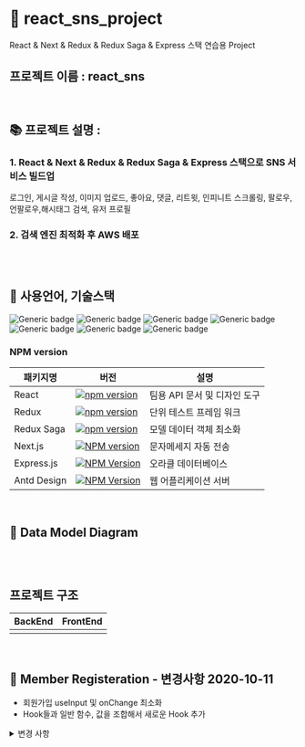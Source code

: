 

# 📁 react_sns_project
React & Next & Redux & Redux Saga & Express 스택 연습용 Project
## 프로젝트 이름 : react_sns
<br>


## 📚 프로젝트 설명 :
### <strong> 1. React & Next & Redux & Redux Saga & Express 스택으로 SNS 서비스 빌드업<br> </strong>
로그인, 게시글 작성, 이미지 업로드, 좋아요, 댓글, 리트윗, 인피니트 스크롤링, 팔로우, 언팔로우,해시태그 검색, 유저 프로필
### <strong> 2. 검색 엔진 최적화 후 AWS 배포<br>  </strong>

<br><br>

## 📝 사용언어, 기술스택
![Generic badge](https://img.shields.io/badge/platform-Web-brightgreen.svg) 
![Generic badge](https://img.shields.io/badge/library-React-blue.svg)
![Generic badge](https://img.shields.io/badge/library-Redux-blue.svg)
![Generic badge](https://img.shields.io/badge/library-ReduxSaga-blue.svg)
![Generic badge](https://img.shields.io/badge/framework-Next-green.svg)
![Generic badge](https://img.shields.io/badge/framework-Express-green.svg)
![Generic badge](https://img.shields.io/badge/language-JavaScript-important.svg)
<br>

### NPM version
| 패키지명 | 버전 | 설명 |
| -------- | ---- | ---- |
| React |[![npm version](https://img.shields.io/npm/v/react.svg?style=flat)](https://www.npmjs.com/package/react)| 팀용 API 문서 및 디자인 도구 |
| Redux | [![npm version](https://img.shields.io/npm/v/redux.svg?style=flat-square)](https://www.npmjs.com/package/redux)| 단위 테스트 프레임 워크 |
| Redux Saga | [![npm version](https://img.shields.io/npm/v/redux-saga.svg)](https://www.npmjs.com/package/redux-saga)| 모델 데이터 객체 최소화 |
| Next.js |[![NPM version](https://img.shields.io/npm/v/next.svg)](https://www.npmjs.com/package/next) | 문자메세지 자동 전송 |
| Express.js|  [![NPM Version](https://img.shields.io/npm/v/express.svg)](https://npmjs.org/package/express)| 오라클 데이터베이스 |
| Antd Design | [![NPM Version](http://img.shields.io/npm/v/antd.svg?style=flat-square)](http://npmjs.org/package/antd)| 웹 어플리케이션 서버 |
<br>

## 📜 Data Model Diagram

<br><br>

## 프로젝트 구조
|BackEnd|FrontEnd|
|------|---|
|||
<br>

## 🔎 Member Registeration - 변경사항 2020-10-11
- 회원가입 useInput 및 onChange 최소화
- Hook들과 일반 함수, 값을 조합해서 새로운 Hook 추가

<details>
<summary>변경 사항</summary>
<div markdown="1">

<img width="584" alt="스크린샷 2020-10-11 오후 5 49 20" src="https://user-images.githubusercontent.com/61309080/95674318-51f20380-0bea-11eb-9d63-fd61f22a36db.png">


</div>
</details>
